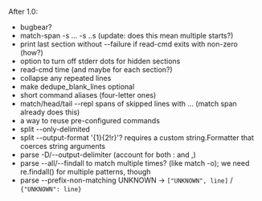 
After 1.0:

* bugbear?
* match-span -s ... -s ..s (update: does this mean multiple starts?)
* print last section without --failure if read-cmd exits with non-zero (how?)
* option to turn off stderr dots for hidden sections
* read-cmd time (and maybe for each section?)
* collapse any repeated lines
* make dedupe_blank_lines optional
* short command aliases (four-letter ones)
* match/head/tail --repl spans of skipped lines with ... (match span already does this)
* a way to reuse pre-configured commands
* split --only-delimited
* split --output-format '{1}{2!r}'? requires a custom string.Formatter that coerces string arguments
* parse -D/--output-delimiter (account for both : and ,)
* parse --all/--findall to match multiple times? (like match -o); we need re.findall() for multiple patterns, though
* parse --prefix-non-matching UNKNOWN -> `["UNKNOWN", line]` / `{"UNKNOWN": line}`
